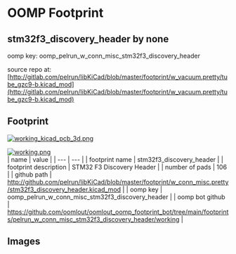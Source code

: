 # OOMP Footprint  
## stm32f3_discovery_header  by none  
  
oomp key: oomp_pelrun_w_conn_misc_stm32f3_discovery_header  
  
source repo at: [http://gitlab.com/pelrun/libKiCad/blob/master/footprint/w_vacuum.pretty/tube_gzc9-b.kicad_mod](http://gitlab.com/pelrun/libKiCad/blob/master/footprint/w_vacuum.pretty/tube_gzc9-b.kicad_mod)  
## Footprint  
  
[![working_kicad_pcb_3d.png](working_kicad_pcb_3d_600.png)](working_kicad_pcb_3d.png)  
  
[![working.png](working_600.png)](working.png)  
| name | value | 
| --- | --- | 
| footprint name | stm32f3_discovery_header | 
| footprint description | STM32 F3 Discovery Header | 
| number of pads | 106 | 
| github path | http://github.com/pelrun/libKiCad/blob/master/footprint/w_conn_misc.pretty/stm32f3_discovery_header.kicad_mod | 
| oomp key | oomp_pelrun_w_conn_misc_stm32f3_discovery_header | 
| oomp bot github | https://github.com/oomlout/oomlout_oomp_footprint_bot/tree/main/footprints/pelrun_w_conn_misc_stm32f3_discovery_header/working | 
## Images  
